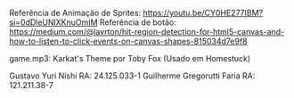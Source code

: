 Referência de Animação de Sprites:
https://youtu.be/CY0HE277IBM?si=0dDleUNlXKnuOmIM
Referência de botão:
https://medium.com/@lavrton/hit-region-detection-for-html5-canvas-and-how-to-listen-to-click-events-on-canvas-shapes-815034d7e9f8

game.mp3: Karkat's Theme por Toby Fox (Usado em Homestuck)

Gustavo Yuri Nishi 
RA: 24.125.033-1
Guilherme Gregorutti Faria
RA: 121.211.38-7